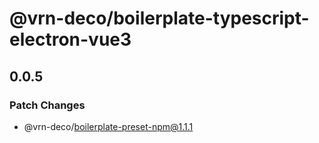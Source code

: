 # @vrn-deco/boilerplate-typescript-electron-vue3

## 0.0.5

### Patch Changes

- @vrn-deco/boilerplate-preset-npm@1.1.1
